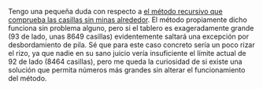 Tengo una pequeña duda con respecto a <a href="https://github.com/giladamuzfranciscojavier/BuscaMinas/blob/main/src/buscaminas/BuscaMinas.java#L201">el método recursivo que comprueba las casillas sin minas alrededor</a>.
El método propiamente dicho funciona sin problema alguno, pero si el tablero es exageradamente grande (93 de lado, unas 8649 casillas) evidentemente saltará una excepción por desbordamiento de pila. 
Sé que para este caso concreto sería un poco rizar el rizo, ya que nadie en su sano juicio vería insuficiente el límite actual de 92 de lado (8464 casillas), pero me queda la curiosidad de si existe una solución que permita números más grandes sin alterar el funcionamiento del método.
